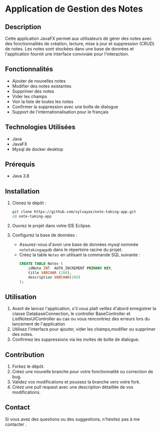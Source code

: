 # Application de Gestion des Notes

## Description

Cette application JavaFX permet aux utilisateurs de gérer des notes avec des fonctionnalités de création, lecture, mise à jour et suppression (CRUD) de notes.
Les notes sont stockées dans une base de données et l'application fournit une interface conviviale pour l'interaction.

## Fonctionnalités

- Ajouter de nouvelles notes
- Modifier des notes existantes
- Supprimer des notes
- Vider les champs
- Voir la liste de toutes les notes
- Confirmer la suppression avec une boîte de dialogue
- Support de l'internationalisation pour le français

## Technologies Utilisées

- Java
- JavaFX
- Mysql de docker desktop


## Prérequis

- Java 3.8


## Installation

1. Clonez le dépôt :
    ```bash
    git clone https://github.com/sylvayas/note-taking-app.git
    cd note-taking-app
    ```

2. Ouvrez le projet dans votre IDE  Eclipse.



3. Configurez la base de données :
    - Assurez-vous d'avoir une base de données mysql nommée `notetakingappdb` dans le répertoire racine du projet.
    - Créez la table `Notes` en utilisant la commande SQL suivante :
        ```sql
        CREATE TABLE Notes (
            idNote INT  AUTO_INCREMENT PRIMARY KEY,
            title VARCHAR (200),
            description VARCHAR(200)
        );
        ```

## Utilisation

1. Avant de lancez l'application, s'il vous plaît veillez d'abord enregistrer la classe DatabaseConnection, le controller BaseController et ListNotesUIController au cas ou vous rencontriez des erreurs lors du lancement de l'application
2. Utilisez l'interface pour ajouter, vider les champs,modifier  ou supprimer des notes.
3. Confirmez les suppressions via les invites de boîte de dialogue.


## Contribution

1. Forkez le dépôt.
2. Créez une nouvelle branche pour votre fonctionnalité ou correction de bug.
3. Validez vos modifications et poussez la branche vers votre fork.
4. Créez une pull request avec une description détaillée de vos modifications.


## Contact

Si vous avez des questions ou des suggestions, n'hésitez pas à me contacter .
